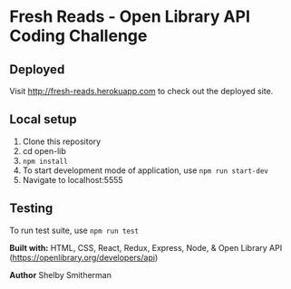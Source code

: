 # Fresh Reads - Open Library API Coding Challenge

## Deployed

Visit http://fresh-reads.herokuapp.com to check out the deployed site.

## Local setup

1. Clone this repository
2. cd open-lib
3. `npm install`
4. To start development mode of application, use `npm run start-dev`
5. Navigate to localhost:5555

## Testing

To run test suite, use `npm run test`

**Built with:**
HTML, CSS, React, Redux, Express, Node,
& Open Library API (https://openlibrary.org/developers/api)

**Author**
Shelby Smitherman
